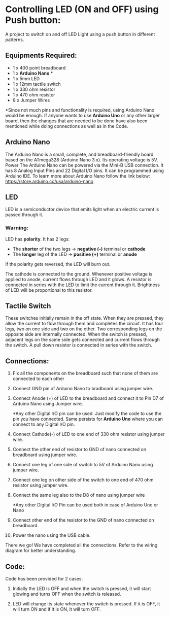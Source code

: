 # Controlling LED (ON and OFF) using Push button:

A project to switch on and off LED Light using a push button in different patterns.

## Equipments Required:

- 1 x 400 point breadboard
- 1 x **Arduino Nano** *
- 1 x 5mm LED
- 1 x 12mm tactile switch
- 1 x 330 ohm resistor
- 1 x 470 ohm resistor
- 8 x Jumper Wires

*Since not much pins and functionality is required, using Arduino Nano would be enough. If anyone wants to use **Arduino Uno** or any other larger board, then the changes that are needed to be done have also been mentioned while doing connections as well as in the Code. 

## Arduino Nano

The Arduino Nano is a small, complete, and breadboard-friendly board based on the ATmega328 (Arduino Nano 3.x). Its operating voltage is 5V. Power The Arduino Nano can be powered via the Mini-B USB connection. It has 8 Analog Input Pins and 22 Digital I/O pins. It can be programmed using Arduino IDE. To learn more about Arduino Nano follow the link below:  https://store.arduino.cc/usa/arduino-nano

## LED
LED is a semiconductor device that emits light when an electric current is passed through it. 

### Warning:
LED has **polarity**. It has 2 legs:
- The **shorter** of the two legs -> **negative (-)** terminal or **cathode**
- The **longer** leg of the LED -> **positive (+)** terminal or **anode**   

If the polarity gets reversed, the LED will burn out.

The cathode is connected to the ground. Whenever positive voltage is applied to anode, current flows through LED and it glows. A resistor is connected in series with the LED to limit the current through it. Brightness of LED will be proportional to this resistor.

## Tactile Switch
These switches initially remain in the off state. When they are pressed, they allow the current to flow through them and completes the circuit. It has four legs, two on one side and two on the other. Two corresponding legs on the opposite side are internally connected. When the switch is pressed, adjacent legs on the same side gets connected and current flows through the switch. A pull down resistor is connected in series with the switch.

## Connections:

1. Fix all the components on the breadboard such that none of them are connected to each other

2. Connect GND pin of Arduino Nano to bradboard using jumper wire.

3. Connect Anode (+) of LED to the breadboard and connect it to Pin D7 of Arduino Nano using Jumper wire.

   *Any other Digital I/O pin can be used. Just modify the code to use the pin you have connected. Same persists for **Arduino Uno** where you can connect to any Digital I/O pin.

4. Connect Cathode(-) of LED to one end of 330 ohm resistor using jumper wire.

5. Connect the other end of resistor to GND of nano connected on breadboard using jumper wire.

6. Connect one leg of one side of switch to 5V of Arduino Nano using jumper wire.

7. Connect one leg on other side of the switch to one end of 470 ohm resistor using jumper wire.

8. Connect the same leg also to the D8 of nano using jumper wire
   
   *Any other Digital I/O Pin can be used both in case of Arduino Uno or Nano

9. Connect other end of the resistor to the GND of nano connected on breadboard.

10. Power the nano using the USB cable.

There we go! We have completed all the connections. Refer to the wiring diagram for better understanding.

## Code:

Code has been provided for 2 cases:

1) Initially the LED is OFF and when the switch is pressed, it will start glowing and turns OFF when the switch is released.

2) LED will change its state whenever the switch is pressed. If it is OFF, it will turn ON and if it is ON, it will turn OFF.



